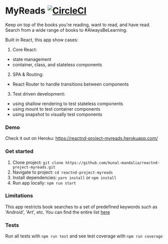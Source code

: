 # MyReads [![CircleCI](https://circleci.com/gh/kunal-mandalia/reactnd-project-myreads.svg?style=svg)](https://circleci.com/gh/kunal-mandalia/reactnd-project-myreads)

Keep on top of the books you're reading, want to read, and have read. Search from a wide range of books to #AlwaysBeLearning.

Built in React, this app show cases:
1. Core React:
  - state management
  - container, class, and stateless components
2. SPA & Routing:
  - React Router to handle transitions between components
3. Test driven development:
  - using shallow rendering to test stateless components
  - using mount to test container components
  - using snapshot to visually test components

### Demo
Check it out on Heroku: https://reactnd-project-myreads.herokuapp.com/


### Get started
1. Clone project: `git clone https://github.com/kunal-mandalia/reactnd-project-myreads.git`
2. Navigate to project: `cd reactnd-project-myreads`
3. Install dependencies: `yarn install` or `npm install`
4. Run app locally: `npm run start`

### Limitations
This app restricts book searches to a set of predefined keywords such as 'Android', 'Art', etc. You can find the entire list [here](/SEARCH_TERMS.md)

### Tests
Run all tests with `npm run test` and see test coverage with `npm run coverage`
